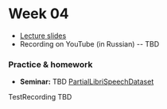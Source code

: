 # Week 04

* [Lecture slides](https://docs.google.com/presentation/d/1helKanxndnptghtY4xwE5GaSHCyva14os5EW-oOKQSI/edit?usp=sharing)
* Recording on YouTube (in Russian) -- TBD

### Practice & homework

* __Seminar:__ TBD
[PartialLibriSpeechDataset](https://drive.google.com/file/d/1xnF__OVoPnfe1gJjZQzeLO-vU2esM2zI/view?usp=sharing)

TestRecording TBD
